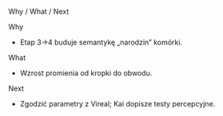 Why / What / Next

Why
- Etap 3→4 buduje semantykę „narodzin” komórki.

What
- Wzrost promienia od kropki do obwodu.

Next
- Zgodzić parametry z Vireal; Kai dopisze testy percepcyjne.
